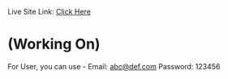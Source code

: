 Live Site Link: [Click Here](https://boi-exchange-web.web.app/) 
# (Working On)
For User, you can use -
Email: abc@def.com
Password: 123456


<!-- For Admin, you can use -
(update soon)
Email:
Password:

For Librarian, you can use -
(update soon)
Email:
Password: -->

